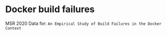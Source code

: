 # Docker build failures

MSR 2020 Data for: `An Empirical Study of Build Failures in the Docker Context`
